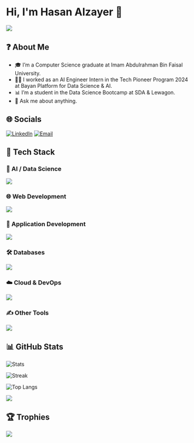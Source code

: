 <!-- Banner / quick intro -->
# Hi, I'm Hasan Alzayer 👋
<p align="left">
  <img src="https://readme-typing-svg.demolab.com?font=Fira+Code&pause=100&center=false&vCenter=false&width=520&lines=Computer+Science+Graduate;AI+Developer;Machine+Learning+Engineer;Deep+Learning+Specialist;Natural+Language+Processing;Computer+Vision+Engineer;UI%2FUX+Designer;Web+Developer;Application+Developer;Database+Engineer" />
</p>

## ❓ About Me
- 🎓 I’m a Computer Science graduate at Imam Abdulrahman Bin Faisal University.
- 👨‍💻 I worked as an AI Engineer Intern in the Tech Pioneer Program 2024 at Bayan Platform for Data Science & AI.
- 📊 I’m a student in the Data Science Bootcamp at SDA & Lewagon.
- 💬 Ask me about anything.

## 🌐 Socials
[![LinkedIn](https://skillicons.dev/icons?i=linkedin)](https://www.linkedin.com/in/hasan-alzayer/)
[![Email](https://skillicons.dev/icons?i=gmail)](mailto:hasan.alzayer9@gmail.com)

## 🧰 Tech Stack
<!-- skillicons is the easiest way to get clean icons -->
### 🤖 AI / Data Science
<p>
  <img src="https://skillicons.dev/icons?i=anaconda,pytorch,tensorflow,python,flask&perline=8" />
</p>

### 🌐 Web Development
<p>
  <img src="https://skillicons.dev/icons?i=html,css,js,react,vite&perline=8" />
</p>

### 📱 Application Development
<p>
  <img src="https://skillicons.dev/icons?i=dart,flutter,kotlin&perline=8" />
</p>

### 🛠 Databases
<p>
  <img src="https://skillicons.dev/icons?i=mysql,postgres,sqlite,firebase&perline=8" />
</p>

### ☁️ Cloud & DevOps
<p>
  <img src="https://skillicons.dev/icons?i=gcp,docker,linux,git&perline=8" />
</p>

### ✍️ Other Tools
<p>
  <img src="https://skillicons.dev/icons?i=vscode,figma,md&perline=8" />
</p>

## 📊 GitHub Stats
<!-- Basic stats -->
![Stats](https://github-readme-stats.vercel.app/api?username=MrZeroX1&show_icons=true&theme=tokyonight)

<!-- Streak -->
![Streak](https://streak-stats.demolab.com?user=MrZeroX1&theme=tokyonight)

<!-- Top languages (by repo/file, not skill) -->
![Top Langs](https://github-readme-stats.vercel.app/api/top-langs/?username=MrZeroX1&layout=compact&theme=tokyonight)

<!-- Profile Summary Cards -->
<img src="https://github-profile-summary-cards.vercel.app/api/cards/profile-details?username=MrZeroX1&theme=tokyonight" />

## 🏆 Trophies
<img src="https://github-profile-trophy.vercel.app/?username=MrZeroX1&theme=onedark&no-frame=true&row=1&column=7" />

<!--
**MrZeroX1/MrZeroX1** is a ✨ _special_ ✨ repository because its `README.md` (this file) appears on your GitHub profile.

Here are some ideas to get you started:

- 🔭 I’m currently working on ...
- 🌱 I’m currently learning ...
- 👯 I’m looking to collaborate on ...
- 🤔 I’m looking for help with ...
- 💬 Ask me about ...
- 📫 How to reach me: ...
- 😄 Pronouns: ...
- ⚡ Fun fact: ...
-->
